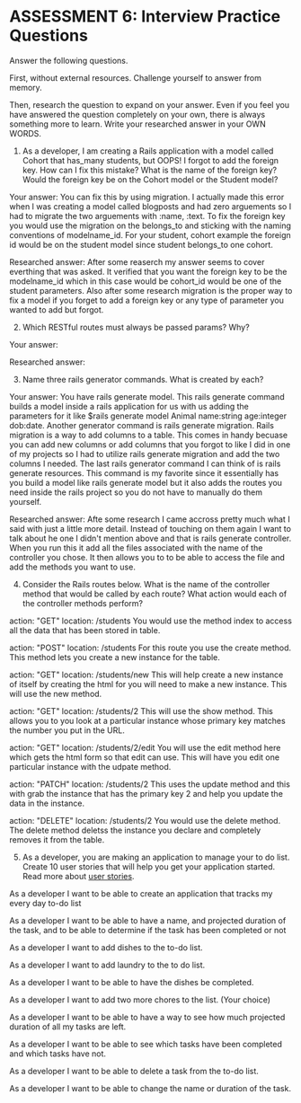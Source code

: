 # ASSESSMENT 6: Interview Practice Questions

Answer the following questions.

First, without external resources. Challenge yourself to answer from memory.

Then, research the question to expand on your answer. Even if you feel you have answered the question completely on your own, there is always something more to learn. Write your researched answer in your OWN WORDS.

1. As a developer, I am creating a Rails application with a model called Cohort that has_many students, but OOPS! I forgot to add the foreign key. How can I fix this mistake? What is the name of the foreign key? Would the foreign key be on the Cohort model or the Student model?

Your answer: You can fix this by using migration.  I actually made this error when I was creating a model called blogposts and had zero arguements so I had to migrate the two arguements with :name, :text.  To fix the foreign key you would use the migration on the belongs_to and sticking with the naming conventions of modelname_id. For your student, cohort example the foreign id would be on the student model since student belongs_to one cohort.

Researched answer: After some reaserch my answer seems to cover everthing that was asked.  It verified that you want the foreign key to be the modelname_id which in this case would be cohort_id would be one of the student parameters.  Also after some research migration is the proper way to fix a model if you forget to add a foreign key or any type of parameter you wanted to add but forgot.

2. Which RESTful routes must always be passed params? Why?

Your answer:

Researched answer:

3. Name three rails generator commands. What is created by each?

Your answer: You have rails generate model. This rails generate command builds a model inside a rails application for us with us adding the parameters for it like $rails generate model Animal name:string age:integer dob:date. Another generator command is rails generate migration.  Rails migration is a way to add columns to a table.  This comes in handy becuase you can add new columns or add columns that you forgot to like I did in one of my projects so I had to utilize rails generate migration and add the two columns I needed. The last rails generator command I can think of is rails generate resources.  This command is my favorite since it essentially has you build a model like rails generate model but it also adds the routes you need inside the rails project so you do not have to manually do them yourself.

Researched answer: Afte some research I came accross pretty much what I said with just a little more detail.  Instead of touching on them again I want to talk about he one I didn't mention above and that is rails generate controller.  When you run this it add all the files associated with the name of the controller you chose.  It then allows you to to be able to access the file and add the methods you want to use.

4. Consider the Rails routes below. What is the name of the controller method that would be called by each route? What action would each of the controller methods perform?

action: "GET" location: /students
You would use the method index to access all the data that has been stored in table.  

action: "POST" location: /students
For this route you use the create method.  This method lets you create a new instance for the table.

action: "GET" location: /students/new
This will help create a new instance of itself by creating the html for you will need to make a new instance. This will use the new method.

action: "GET" location: /students/2
This will use the show method. This allows you to you look at a particular instance whose primary key matches the number you put in the URL.

action: "GET" location: /students/2/edit
You will use the edit method here which gets the html form so that edit can use.  This will have you edit one particular instance with the udpate method.

action: "PATCH" location: /students/2
This uses the update method and this with grab the instance that has the primary key 2 and help you update the data in the instance.

action: "DELETE" location: /students/2
You would use the delete method.  The delete method deletss the instance you declare and completely removes it from the table.

5. As a developer, you are making an application to manage your to do list. Create 10 user stories that will help you get your application started. Read more about [user stories](https://www.atlassian.com/agile/project-management/user-stories).

As a developer I want to be able to create an application that tracks my every day to-do list

As a developer I want to be able to have a name, and projected duration of the task, and to be able to determine if the task has been completed or not

As a developer I want to add dishes to the to-do list.

As a developer I want to add laundry to the to do list.

As a developer I want to be able to have the dishes be completed.

As a developer I want to add two more chores to the list. (Your choice)

As a developer I want to be able to have a way to see how much projected duration of all my tasks are left. 

As a developer I want to be able to see which tasks have been completed and which tasks have not.

As a developer I want to be able to delete a task from the to-do list.

As a developer I want to be able to change the name or duration of the task.